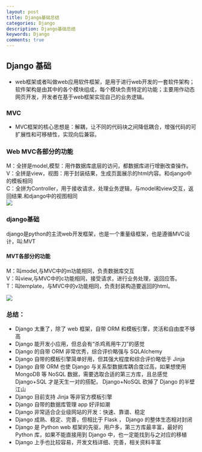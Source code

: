 ```yaml
---
layout: post
title: Django基础总结
categories: Django
description: Django基础总结
keywords: Django
comments: true
---
```



## Django 基础

- web框架或者叫做web应用软件框架，是用于进行web开发的一套软件架构；软件架构是由其中的各个模块组成，每个模块负责特定的功能；主要用作动态网页开发，开发者在基于web框架实现自己的业务逻辑。

### MVC 

- MVC框架的核心思想是：解耦，让不同的代码块之间降低耦合，增强代码的可扩展性和可移植性，实现向后兼容。

### Web MVC各部分的功能   

M：全拼是model,模型：用作数据库底层的访问，都数据库进行增删改查操作。  
V：全拼是view，视图：用于封装结果，生成页面展示的html内容。和django中的模板相同     
C：全拼为Controller，用于接收请求，处理业务逻辑，与model和view交互，返回结果.和django中的视图相同      
![](/assets/mvc.png)

### django基础

django是python的主流web开发框架，也是一个重量级框架，也是遵循MVC设计，叫:MVT

####    MVT各部分的功能
M：叫model,与MVC中的m功能相同，负责数据库交互    
V：叫view,与MVC中的c功能相同，接受请求，进行业务处理，返回应答。   
T：叫template，与MVC中的v功能相同，负责封装构造要返回的html。     

![](/assets/mvt.png)    

### 总结： 

- Django 太重了，除了 web 框架，自带 ORM 和模板引擎，灵活和自由度不够高   
- Django 能开发小应用，但总会有“杀鸡焉用牛刀”的感觉     
- Django 的自带 ORM 非常优秀，综合评价略强与 SQLAlchemy        
- Django 自带的模板引擎简单好用，但其强大程度和综合评价略低于 Jinja       
- Django 自带 ORM 也使 Django 与关系型数据库耦合度过高，如果想使用 MongoDB 等 NoSQL 数据，需要选取合适的第三方库，且总感觉 Django+SQL 才是天生一对的搭配， Django+NoSQL 砍掉了 Django 的半壁江山        
- Django 目前支持 Jinja 等非官方模板引擎        
- Django 自带的数据库管理 app 好评如潮      
- Django 非常适合企业级网站的开发：快速、靠谱、稳定      
- Django 成熟、稳定、完善，但相比于 Flask ， Django 的整体生态相对封闭     
- Django 是 Python web 框架的先驱，用户多，第三方库最丰富，最好的 Python 库，如果不能直接用到 Django 中，也一定能找到与之对应的移植        
- Django 上手也比较容易，开发文档详细、完善，相关资料丰富   
      